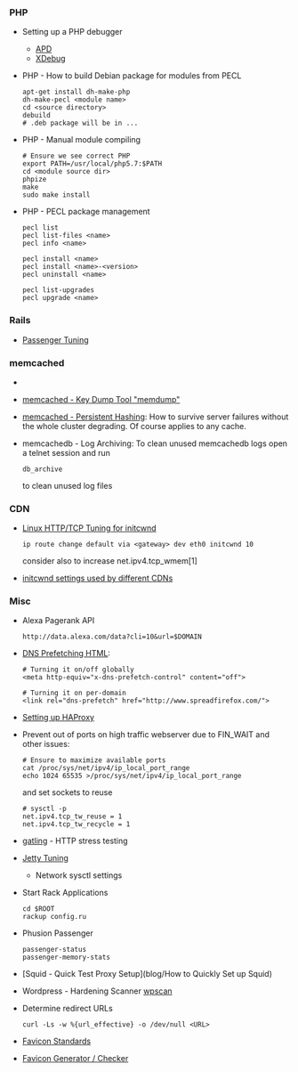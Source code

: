 ### PHP

-   Setting up a PHP debugger
    -   [APD](/articles/apd-setup.htm)
    -   [XDebug](http://devzone.zend.com/1147/debugging-php-applications-with-xdebug/)
-   PHP - How to build Debian package for modules from PECL

        apt-get install dh-make-php
        dh-make-pecl <module name>
        cd <source directory>
        debuild
        # .deb package will be in ...

-   PHP - Manual module compiling

        # Ensure we see correct PHP
        export PATH=/usr/local/php5.7:$PATH
        cd <module source dir>
        phpize
        make
        sudo make install

-   PHP - PECL package management

        pecl list
        pecl list-files <name>
        pecl info <name>

        pecl install <name>
        pecl install <name>-<version>
        pecl uninstall <name>

        pecl list-upgrades
        pecl upgrade <name>

### Rails

-   [Passenger
    Tuning](http://blog.scoutapp.com/articles/2009/12/08/production-rails-tuning-with-passenger-passengermaxprocesses)

### memcached

-   <?add topic='memcached'?>
-   [memcached - Key Dump Tool
    "memdump"](http://search.cpan.org/~dmaki/Memcached-libmemcached-0.4202/src/libmemcached/docs/memdump.pod)
-   [memcached - Persistent
    Hashing](http://www.mikeperham.com/2009/01/14/consistent-hashing-in-memcache-client/):
    How to survive server failures without the whole cluster degrading.
    Of course applies to any cache.
-   memcachedb - Log Archiving: To clean unused memcachedb logs open a
    telnet session and run

        db_archive

    to clean unused log files

### CDN

-   [Linux HTTP/TCP Tuning for
    initcwnd](http://www.cdnplanet.com/blog/tune-tcp-initcwnd-for-optimum-performance/)

        ip route change default via <gateway> dev eth0 initcwnd 10

    consider also to increase net.ipv4.tcp\_wmem[1]

-   [initcwnd settings used by different
    CDNs](http://www.cdnplanet.com/blog/initcwnd-settings-major-cdn-providers/)

### Misc

-   Alexa Pagerank API

        http://data.alexa.com/data?cli=10&url=$DOMAIN

-   [DNS Prefetching
    HTML](https://developer.mozilla.org/en-US/docs/Controlling_DNS_prefetching):

        # Turning it on/off globally
        <meta http-equiv="x-dns-prefetch-control" content="off">

        # Turning it on per-domain
        <link rel="dns-prefetch" href="http://www.spreadfirefox.com/">

-   [Setting up
    HAProxy](http://www.debian-administration.org/article/709/Using_the_haproxy_load-balancer_for_increased_availability)
-   Prevent out of ports on high traffic webserver due to FIN\_WAIT and
    other issues:

        # Ensure to maximize available ports
        cat /proc/sys/net/ipv4/ip_local_port_range
        echo 1024 65535 >/proc/sys/net/ipv4/ip_local_port_range

    and set sockets to reuse

        # sysctl -p
        net.ipv4.tcp_tw_reuse = 1
        net.ipv4.tcp_tw_recycle = 1

-   [gatling](https://github.com/gilt/gatling) - HTTP stress testing
-   [Jetty
    Tuning](https://wiki.eclipse.org/Jetty/Howto/High_Load#TCP_Buffer_Sizes)
    - Network sysctl settings
-   Start Rack Applications

        cd $ROOT
        rackup config.ru

-   Phusion Passenger

        passenger-status
        passenger-memory-stats

-   [Squid - Quick Test Proxy Setup](blog/How to Quickly Set up Squid)
-   Wordpress - Hardening Scanner
    [wpscan](https://github.com/wpscanteam/wpscan)
-   Determine redirect URLs

        curl -Ls -w %{url_effective} -o /dev/null <URL>
- [Favicon Standards](https://css-tricks.com/favicon-quiz/)
- [Favicon Generator / Checker](https://realfavicongenerator.net/)


